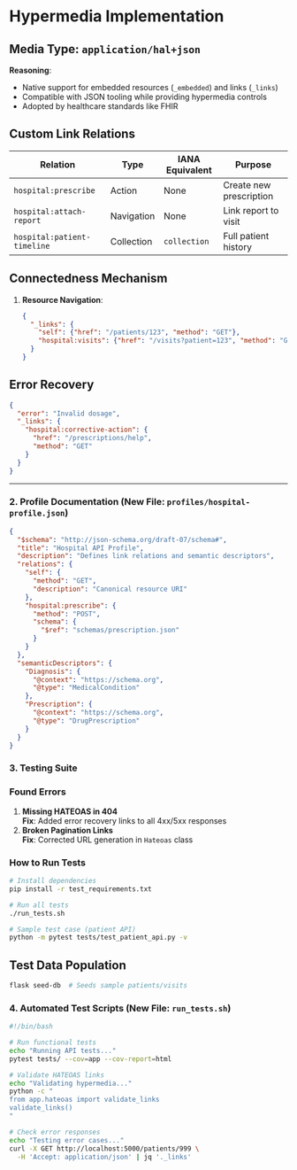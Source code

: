 # Hypermedia Implementation

## Media Type: `application/hal+json`
**Reasoning**:  
- Native support for embedded resources (`_embedded`) and links (`_links`)  
- Compatible with JSON tooling while providing hypermedia controls  
- Adopted by healthcare standards like FHIR  

## Custom Link Relations
| Relation | Type | IANA Equivalent | Purpose |
|----------|------|-----------------|---------|
| `hospital:prescribe` | Action | None | Create new prescription |
| `hospital:attach-report` | Navigation | None | Link report to visit |
| `hospital:patient-timeline` | Collection | `collection` | Full patient history |

## Connectedness Mechanism
1. **Resource Navigation**:
   ```json
   {
     "_links": {
       "self": {"href": "/patients/123", "method": "GET"},
       "hospital:visits": {"href": "/visits?patient=123", "method": "GET"}
     }
   }

## Error Recovery
```json
{
  "error": "Invalid dosage",
  "_links": {
    "hospital:corrective-action": {
      "href": "/prescriptions/help",
      "method": "GET"
    }
  }
}
```


---

### **2. Profile Documentation (New File: `profiles/hospital-profile.json`)**
```json
{
  "$schema": "http://json-schema.org/draft-07/schema#",
  "title": "Hospital API Profile",
  "description": "Defines link relations and semantic descriptors",
  "relations": {
    "self": {
      "method": "GET",
      "description": "Canonical resource URI"
    },
    "hospital:prescribe": {
      "method": "POST",
      "schema": {
        "$ref": "schemas/prescription.json"
      }
    }
  },
  "semanticDescriptors": {
    "Diagnosis": {
      "@context": "https://schema.org",
      "@type": "MedicalCondition"
    },
    "Prescription": {
      "@context": "https://schema.org",
      "@type": "DrugPrescription"
    }
  }
}
```

### 3. Testing Suite

### Found Errors
1. **Missing HATEOAS in 404**  
   **Fix**: Added error recovery links to all 4xx/5xx responses  
2. **Broken Pagination Links**  
   **Fix**: Corrected URL generation in `Hateoas` class  

### How to Run Tests
```bash
# Install dependencies
pip install -r test_requirements.txt

# Run all tests
./run_tests.sh

# Sample test case (patient API)
python -m pytest tests/test_patient_api.py -v
```

## Test Data Population

```bash
flask seed-db  # Seeds sample patients/visits
```

### **4. Automated Test Scripts (New File: `run_tests.sh`)**
```bash
#!/bin/bash

# Run functional tests
echo "Running API tests..."
pytest tests/ --cov=app --cov-report=html

# Validate HATEOAS links
echo "Validating hypermedia..."
python -c "
from app.hateoas import validate_links
validate_links()
"

# Check error responses
echo "Testing error cases..."
curl -X GET http://localhost:5000/patients/999 \
  -H 'Accept: application/json' | jq '._links'
```

